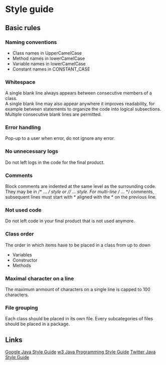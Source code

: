 # Style guide

## Basic rules
### Naming conventions
- Class names in UpperCamelCase
- Method names in lowerCamelCase
- Variable names in lowerCamelCase
- Constant names in CONSTANT_CASE

### Whitespace
A single blank line always appears between consecutive members of a class.  
A single blank line may also appear anywhere it improves readability, for example between statements to organize the code into logical subsections. Multiple consecutive blank lines are permitted.

### Error handling
Pop-up to a user when error, do not ignore any error.

### No unnecessary logs
Do not left logs in the code for the final product.

### Comments
Block comments are indented at the same level as the surrounding code. They may be in /* ... */ style or // ... style. For multi-line /* ... */ comments, subsequent lines must start with * aligned with the * on the previous line.

### Not used code
Do not left code in your final product that is not used anymore.

### Class order
The order in which items have to be placed in a class from up to down
- Variables
- Constructor
- Methods

### Maximal character on a line
The maximum anmount of characters on a single line is capped to 100 characters.

### File grouping
Each class should be placed in its own file. Every subcategories of files should be placed in a package.

## Links
[Google Java Style Guide](https://google.github.io/styleguide/javaguide.html)
[w3 Java Programming Style Guide](https://w3.cs.jmu.edu/bernstdh/web/common/policies/styleguide-java.php)
[Twitter Java Style Guide](https://github.com/twitter/commons/blob/master/src/java/com/twitter/common/styleguide.md#variable-naming)
